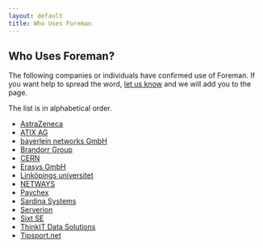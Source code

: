 ```yaml
---
layout: default
title: Who Uses Foreman
---
```

## Who Uses Foreman?

The following companies or individuals have confirmed use of Foreman. If you
want help to spread the word, [let us
know](https://docs.google.com/a/zapletalovi.com/forms/d/1Ybz-Wz-odbGJM6Kw1pZuIOsZZ_vxXbH1I8B-iKFfuPs)
and we will add you to the page.

The list is in alphabetical order.

* [AstraZeneca](https://www.astrazeneca.com)
* [ATIX AG](https://www.atix.de)
* [bayerlein networks GmbH](https://bayerlein-networks.com)
* [Brandorr Group](https://www.brandorr.com)
* [CERN](https://home.cern)
* [Erasys GmbH](https://www.erasys.de)
* [Linköpings universitet](https://liu.se)
* [NETWAYS](https://www.netways.de)
* [Paychex](https://www.paychex.com)
* [Sardina Systems](https://www.sardinasystems.com)
* [Serverion](https://www.serverion.com)
* [Sixt SE](https://www.sixt.com)
* [ThinkIT Data Solutions](http://thinkitdata.com/)
* [Tipsport.net](https://www.tipsport.cz)
